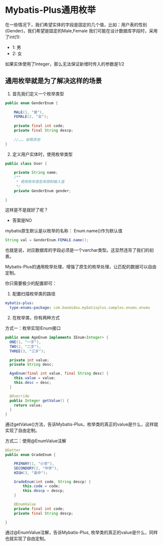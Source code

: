 # Mybatis-Plus通用枚举

在一些情况下，我们希望实体的字段是固定的几个值，比如：用户表的性别(Gender)，我们希望是固定的Male,Female
我们可能在设计数据库字段时，采用了int(1):

* 1: 男
* 2: 女

如果实体使用了Integer，那么无法保证新增时传入的参数是1/2

## 通用枚举就是为了解决这样的场景

1. 首先我们定义一个枚举类型

```java
public enum GenderEnum {
    
    MALE(1, "男"),
    FEMALE(2, "女");
    
    private final int code;
    private final String descp;
    
    //。。。省略其他
}
```

2. 定义用户实体时，使用枚举类型

```java
public class User {
    
    private String name;
    /**
     * 使用枚举类型来限制输入值
     */
    private GenderEnum gender;
    
}
```

这样是不是就好了呢？

- 答案是NO

mybatis原生默认是以枚举的名称： Enum.name()作为默认值

```java
String val = GenderEnum.FEMALE.name();
```

也就是说，对应数据库的字段必须是一个varchar类型。这显然违背了我们的初衷。

Mybatis-Plus的通用枚举处理，增强了原生的枚举处理，让匹配的数据可以自由定制。

你只需要极少的配置即可：

1. 配置扫描枚举类的路径

```yaml
mybatis-plus:
  type-enums-package: com.baomidou.mybatisplus.samples.enums.enums
```

2. 在枚举类，你有两种方式

方式一：枚举实现IEnum接口

```java
public enum AgeEnum implements IEnum<Integer> {
  ONE(1, "一岁"),
  TWO(2, "二岁"),
  THREE(3, "三岁");

  private int value;
  private String desc;

  AgeEnum(final int value, final String desc) {
    this.value = value;
    this.desc = desc;
  }

  @Override
  public Integer getValue() {
    return value;
  }
}
```

通过getValue()方法，告诉Mybatis-Plus，枚举类的真正的value是什么，这样就实现了自由定制。

方式二：使用@EnumValue注解

```java
@Getter
public enum GradeEnum {

    PRIMARY(1, "小学"),
    SECONDORY(2, "中学"),
    HIGH(3, "高中");

    GradeEnum(int code, String descp) {
        this.code = code;
        this.descp = descp;
    }

    @EnumValue
    private final int code;
    private final String descp;

}
```

通过@EnumValue注解，告诉Mybatis-Plus, 枚举类的真正的value是什么，同样也就实现了自由定制。


